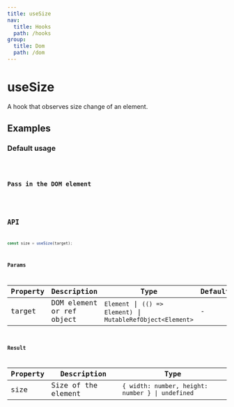 ```yaml
---
title: useSize
nav:
  title: Hooks
  path: /hooks
group:
  title: Dom
  path: /dom
---
```


# useSize

A hook that observes size change of an element.

## Examples

### Default usage

<code src="./demo/demo1.tsx" />

### Pass in the DOM element

<code src="./demo/demo2.tsx" />

## API

```typescript
const size = useSize(target);
```

### Params

| Property | Description                                                        | Type                   | Default |
|---------|----------------------------------------------|------------------------|--------|
| target | DOM element or ref object  | `Element` \| `(() => Element)` \| `MutableRefObject<Element>` | -      |

### Result

| Property | Description                                         | Type                 |
|----------|------------------------------------------|------------|
| size  | Size of the element                             | `{ width: number, height: number } \| undefined`    |
